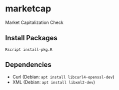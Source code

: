 # marketcap

Market Capitalization Check

## Install Packages

```
Rscript install-pkg.R
```

## Dependencies

* Curl (Debian: `apt install libcurl4-openssl-dev`)
* XML (Debian: `apt install libxml2-dev`)
